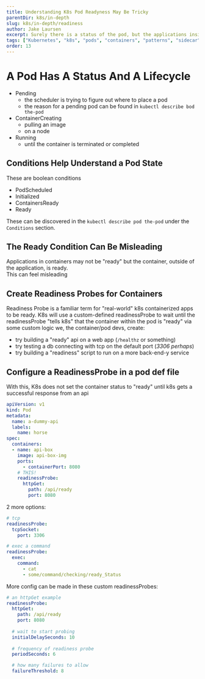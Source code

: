 ```yaml
---
title: Understanding K8s Pod Readyness May Be Tricky
parentDir: k8s/in-depth
slug: k8s/in-depth/readiness
author: Jake Laursen
excerpt: Surely there is a status of the pod, but the applications inside the pods can require more granular configuring to understand their readyness
tags: ["Kubernetes", "k8s", "pods", "containers", "patterns", "sidecar", "adapter", "ambassador"]
order: 13
---
```


# A Pod Has A Status And A Lifecycle
- Pending
  - the scheduler is trying to figure out where to place a pod
  - the reason for a pending pod can be found in `kubectl describe bod the-pod`
- ContainerCreating
  - pulling an image
  - on a node
- Running
  - until the container is terminated or completed

## Conditions Help Understand a Pod State
These are boolean conditions
- PodScheduled
- Initialized
- ContainersReady
- Ready

These can be discovered in the `kubectl describe pod the-pod` under the `Conditions` section.  

## The Ready Condition Can Be Misleading
Applications in containers may not be "ready" but the container, outside of the application, is ready.  
This can feel misleading

## Create Readiness Probes for Containers
Readiness Probe is a familiar term for "real-world" k8s containerized apps to be ready. K8s will use a custom-defined  readinessProbe to wait until the readinessProbe "tells k8s" that the container within the pod is "ready" via some custom logic we, the container/pod devs, create:  

- try building a "ready" api on a web app (`/healthz` or something)
- try testing a db connecting with tcp on the default port (_3306 perhaps_)
- try building a "readiness" script to run on a more back-end-y service

## Configure a ReadinessProbe in a pod def file
With this, K8s does not set the container status to "ready" until k8s gets a successful response from an api
```yaml
apiVersion: v1
kind: Pod
metadata:
  name: a-dummy-api
  labels:
    name: horse
spec:
  containers:
  - name: api-box
    image: api-box-img
    ports: 
      - containerPort: 8080
    # THIS!
    readinessProbe:
      httpGet:
        path: /api/ready
        port: 8080
```

2 more options:
```yaml
# tcp
readinessProbe:
  tcpSocket:
    port: 3306

# exec a command
readinessProbe:
  exec:
    command:
      - cat
      - some/command/checking/ready_Status
```

More config can be made in these custom readinessProbes:
```yaml
# an httpGet example
readinessProbe:
  httpGet:
    path: /api/ready
    port: 8080
  
  # wait to start probing
  initialDelaySeconds: 10
  
  # frequency of readiness probe
  periodSeconds: 6

  # how many failures to allow
  failureThreshold: 8
```